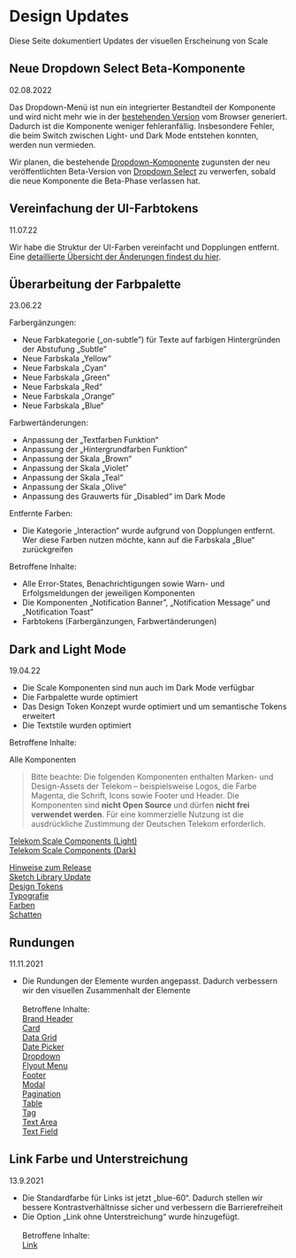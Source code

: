 # Design Updates

Diese Seite dokumentiert Updates der visuellen Erscheinung von Scale

## Neue Dropdown Select Beta-Komponente

02.08.2022

Das Dropdown-Menü ist nun ein integrierter Bestandteil der Komponente und wird nicht mehr wie in der [bestehenden Version](./?path=/docs/components-dropdown--standard) vom Browser generiert. Dadurch ist die Komponente weniger fehleranfällig. Insbesondere Fehler, die beim Switch zwischen Light- und Dark Mode entstehen konnten, werden nun vermieden.

Wir planen, die bestehende [Dropdown-Komponente](./?path=/docs/components-dropdown--standard) zugunsten der neu veröffentlichten Beta-Version von [Dropdown Select](./?path=/docs/beta-components-dropdown-select--standard) zu verwerfen, sobald die neue Komponente die Beta-Phase verlassen hat.

## Vereinfachung der UI-Farbtokens

11.07.22

Wir habe die Struktur der UI-Farben vereinfacht und Dopplungen entfernt. Eine <a href="https://github.com/telekom/design-tokens/pull/192#issuecomment-1178815001" target="_blank" rel="noopener noreferrer">detaillierte Übersicht der Änderungen findest du hier</a>.

## Überarbeitung der Farbpalette

23.06.22

Farbergänzungen:

- Neue Farbkategorie („on-subtle”) für Texte auf farbigen Hintergründen der Abstufung „Subtle”
- Neue Farbskala „Yellow“
- Neue Farbskala „Cyan“
- Neue Farbskala „Green“
- Neue Farbskala „Red“
- Neue Farbskala „Orange“
- Neue Farbskala „Blue“

Farbwertänderungen:

- Anpassung der „Textfarben Funktion“
- Anpassung der „Hintergrundfarben Funktion“
- Anpassung der Skala „Brown“
- Anpassung der Skala „Violet“
- Anpassung der Skala „Teal“
- Anpassung der Skala „Olive“
- Anpassung des Grauwerts für „Disabled“ im Dark Mode

Entfernte Farben:

- Die Kategorie „Interaction“ wurde aufgrund von Dopplungen entfernt. Wer diese Farben nutzen möchte, kann auf die Farbskala „Blue“ zurückgreifen

Betroffene Inhalte:

- Alle Error-States, Benachrichtigungen sowie Warn- und Erfolgsmeldungen der jeweiligen Komponenten
- Die Komponenten „Notification Banner”, „Notification Message” und „Notification Toast”
- Farbtokens (Farbergänzungen, Farbwertänderungen)

## Dark and Light Mode

19.04.22

- Die Scale Komponenten sind nun auch im Dark Mode verfügbar
- Die Farbpalette wurde optimiert
- Das Design Token Konzept wurde optimiert und um semantische Tokens erweitert
- Die Textstile wurden optimiert

Betroffene Inhalte:

Alle Komponenten

> Bitte beachte: Die folgenden Komponenten enthalten Marken- und Design-Assets der Telekom – beispielsweise Logos, die Farbe Magenta, die Schrift, Icons sowie Footer und Header. Die Komponenten sind **nicht Open Source** und dürfen **nicht frei verwendet werden**. Für eine kommerzielle Nutzung ist die ausdrückliche Zustimmung der Deutschen Telekom erforderlich.

<p><a href="sketch://add-library?url=https%3A%2F%2Fwww.brand-design.telekom.com%2Fsketch-light.rss" rel="nofollow" class="matomo_download">Telekom Scale Components (Light)</a><br /><a href="sketch://add-library?url=https%3A%2F%2Fwww.brand-design.telekom.com%2Fsketch-dark.rss" rel="nofollow" class="matomo_download">Telekom Scale Components (Dark)</a></p>

[Hinweise zum Release](./?path=/docs/new-release-release-notes--page)<br>
[Sketch Library Update](./?path=/docs/new-release-sketch-library-update--page)<br>
[Design Tokens](./?path=/docs/guidelines-design-tokens--page)<br>
[Typografie](./?path=/docs/guidelines-typography--page)<br>
[Farben](./?path=/docs/guidelines-colors--page)<br>
[Schatten](./?path=/docs/guidelines-shadows--page)<br>

## Rundungen

11.11.2021

- Die Rundungen der Elemente wurden angepasst. Dadurch verbessern wir den visuellen Zusammenhalt der Elemente  
   <br>
  Betroffene Inhalte: <br>
  [Brand Header](./?path=/docs/components-brand-header-navigation--standard)  
  [Card](./?path=/docs/components-card--standard)  
  [Data Grid](./?path=/docs/components-data-grid--standard)  
  [Date Picker](./?path=/docs/components-date-picker--standard)  
  [Dropdown](./?path=/docs/components-dropdown--standard)  
  [Flyout Menu](./?path=/docs/components-flyout-menu--standard)  
  [Footer](./?path=/docs/components-footer--standard)  
  [Modal](./?path=/docs/components-modal--standard)  
  [Pagination](./?path=/docs/components-pagination--standard)  
  [Table](./?path=/docs/components-table--standard)  
  [Tag](./?path=/docs/components-tag--standard)  
  [Text Area](./?path=/docs/components-text-area--standard)  
  [Text Field](./?path=/docs/components-text-field--standard)

## Link Farbe und Unterstreichung

13.9.2021

- Die Standardfarbe für Links ist jetzt „blue-60“. Dadurch stellen wir bessere Kontrastverhältnisse sicher und verbessern die Barrierefreiheit
- Die Option „Link ohne Unterstreichung“ wurde hinzugefügt.  
   <br>
  Betroffene Inhalte: <br>
  [Link](./?path=/docs/components-link--standard)
